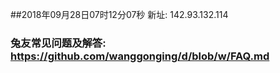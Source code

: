 ##2018年09月28日07时12分07秒 新址: 142.93.132.114
### 兔友常见问题及解答: https://github.com/wanggonging/d/blob/w/FAQ.md

